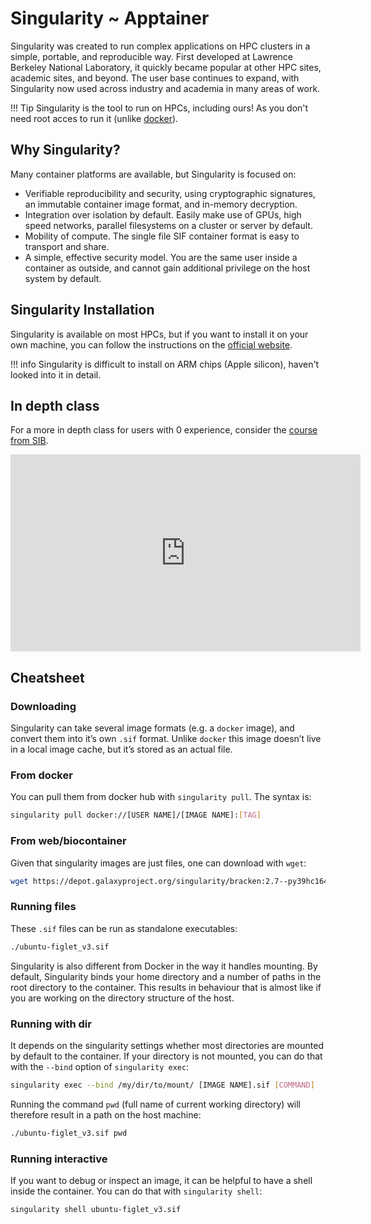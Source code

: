 # Singularity ~ Apptainer

Singularity was created to run complex applications on HPC clusters in a simple, portable, and reproducible way. 
First developed at Lawrence Berkeley National Laboratory, it quickly became popular at other HPC sites, academic sites, and beyond. 
The user base continues to expand, with Singularity now used across industry and academia in many areas of work.

!!! Tip
    Singularity is the tool to run on HPCs, including ours! As you don't need root acces to run it (unlike [docker](./docker.md)).

## Why Singularity?
Many container platforms are available, but Singularity is focused on:

-	Verifiable reproducibility and security, using cryptographic signatures, an immutable container image format, and in-memory decryption.
-	Integration over isolation by default. Easily make use of GPUs, high speed networks, parallel filesystems on a cluster or server by default.
-	Mobility of compute. The single file SIF container format is easy to transport and share.
-	A simple, effective security model. You are the same user inside a container as outside, and cannot gain additional privilege on the host system by default. 


## Singularity Installation
Singularity is available on most HPCs, but if you want to install it on your own machine, you can follow the instructions on the [official website](https://apptainer.org/docs/admin/main/installation.html).

!!! info
    Singularity is difficult to install on ARM chips (Apple silicon), haven\'t looked into it in detail. 

## In depth class
For a more in depth class for users with 0 experience, consider the [course from SIB](https://sib-swiss.github.io/containers-introduction-training/latest/course_material/apptainer/).
<iframe width="560" height="315" src="https://www.youtube.com/embed/d3kxtzUutjk" title="YouTube video player" frameborder="0" allow="accelerometer; autoplay; clipboard-write; encrypted-media; gyroscope; picture-in-picture" allowfullscreen></iframe>

## Cheatsheet
### Downloading 
Singularity can take several image formats (e.g. a `docker` image), and convert them into it’s own `.sif` format. Unlike `docker` this image doesn’t live in a local image cache, but it’s stored as an actual file.

### From docker
You can pull them from docker hub with `singularity pull`. The syntax is:
```bash
singularity pull docker://[USER NAME]/[IMAGE NAME]:[TAG]
```

### From web/biocontainer
Given that singularity images are just files, one can download with `wget`:
```bash
wget https://depot.galaxyproject.org/singularity/bracken:2.7--py39hc16433a_0
```

### Running files
These `.sif` files can be run as standalone executables:
```bash
./ubuntu-figlet_v3.sif
```

Singularity is also different from Docker in the way it handles mounting. By default, Singularity binds your home directory and a number of paths in the root directory to the container. This results in behaviour that is almost like if you are working on the directory structure of the host.

### Running with dir
It depends on the singularity settings whether most directories are mounted by default to the container. If your directory is not mounted, you can do that with the `--bind` option of `singularity exec`:

```bash
singularity exec --bind /my/dir/to/mount/ [IMAGE NAME].sif [COMMAND]
```

Running the command `pwd` (full name of current working directory) will therefore result in a path on the host machine:

```bash
./ubuntu-figlet_v3.sif pwd
```

### Running interactive
If you want to debug or inspect an image, it can be helpful to have a shell inside the container. You can do that with `singularity shell`:

```bash
singularity shell ubuntu-figlet_v3.sif
```
